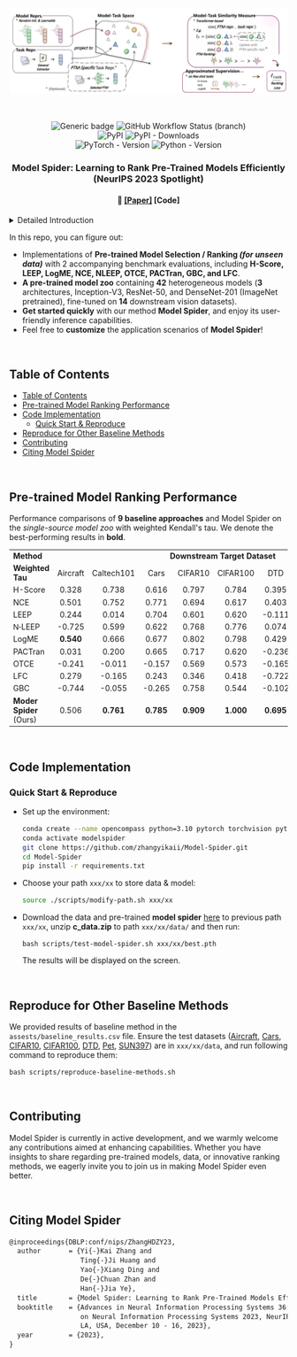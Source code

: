<div align="center">
  <a href="http://zhijian.readthedocs.io"><img width="650px" height="auto" src="assests/Model-Spider.png"></a>
</div>


&nbsp;

<div align="center">
    <img src="https://img.shields.io/badge/License-MIT-<COLOR>.svg?style=for-the-badge" alt="Generic badge", height="21">
    <img src="https://img.shields.io/github/actions/workflow/status/zhangyikaii/Model-Spider/tests.yml?branch=main&style=for-the-badge" alt="GitHub Workflow Status (branch)", height="21">
    <br>
    <img src="https://img.shields.io/pypi/v/ModelSpider?color=blue&style=for-the-badge&logo=pypi&logoColor=white" alt="PyPI", height="21">
    <img src="https://img.shields.io/pypi/dm/ModelSpider?style=for-the-badge&color=blue" alt="PyPI - Downloads", height="21">
    <br>
    <img src="https://img.shields.io/badge/PYTORCH-1.4+-red?style=for-the-badge&logo=pytorch" alt="PyTorch - Version", height="21">
    <img src="https://img.shields.io/badge/PYTHON-3.7+-red?style=for-the-badge&logo=python&logoColor=white" alt="Python - Version", height="21">
</div>
<h3 align="center">
    <p>
        Model Spider: Learning to Rank Pre-Trained Models Efficiently (NeurIPS 2023 Spotlight)
    <p>
</h3>
<h4 align="center">
    <p>
        📑 <a href="https://arxiv.org/abs/2306.03900">[Paper]</a> [<b>Code</b>]</a>
    <p>
<!--     <p>
        <b>English</b> |
        <a href="https://github.com/zhangyikaii/Model-Spider/edit/main/README_CN.md">中文</a>
    <p> -->
</h4>

<details>
    <summary>Detailed Introduction</summary>
    <p>
    Figuring out which Pre-Trained Model (PTM) from a model zoo fits the target task is essential to take advantage of plentiful model resources. With the availability of <b>numerous heterogeneous PTMs from diverse fields</b>, efficiently selecting <b>the most suitable</b> PTM is challenging due to the time-consuming costs of carrying out forward or backward passes over all PTMs. In this paper, we propose <b>Model Spider</b>, which tokenizes both PTMs and tasks by <b>summarizing their characteristics into vectors to enable efficient PTM selection</b>.
    <br>
    By leveraging the <b>approximated performance of PTMs</b> on a separate set of training tasks, <b>Model Spider</b> learns to construct representation and measure the fitness score between <b>a model-task pair</b> via their representation. The ability to rank relevant PTMs higher than others generalizes to new tasks. With the top-ranked PTM candidates, we further learn to enrich task repr. with their PTM-specific semantics <b>to re-rank the PTMs for better selection</b>. <b>Model Spider</b> balances efficiency and selection ability, making PTM selection like a spider preying on a web.
    <br>
    <b>Model Spider</b> demonstrates promising performance across various model categories, including <b>visual models and Large Language Models (LLMs)</b>. In this repository, we have built a comprehensive and user-friendly PyTorch-based model ranking toolbox for evaluating the future generalization performance of models. It aids in selecting <b>the most suitable</b> foundation pre-trained models for achieving optimal performance in real-world tasks <b>after fine-tuning</b>. In this benchmark for selecting/ranking PTMs, we have reproduced relevant model selection methods such as H-Score, LEEP, LogME, NCE, NLEEP, OTCE, PACTran, GBC, and LFC.
    <ol>
        <li>We introduce a <em>single-source model zoo</em>, building <b>10 PTMs</b> on ImageNet across five architecture families, <em>i.e.</em>, Inception, ResNet, DenseNet, MobileNet, and MNASNet. These models can be evaluated on <b>9 downstream datasets</b> using measure like <em>weighted tau</em>, including Aircraft, Caltech101, Cars, CIFAR10, CIFAR100, DTD, Pet, and SUN397 for classification, UTKFace and dSprites for regression.</li>
        <li>We construct a <em>multi-source model zoo</em> where <b>42 heterogeneous PTMs</b> are pre-trained from multiple datasets, with 3 architectures of similar magnitude, <em>i.e.</em>, Inception-V3, ResNet-50, and DenseNet-201, pre-trained on 14 datasets, including animals, general and 3D objects, plants, scene-based, remote sensing, and multi-domain recognition. We evaluate the ability to select PTMs on Aircraft, DTD, and Pet datasets.</li>
    </ol>
    </p>
</details>

In this repo, you can figure out:

* Implementations of **Pre-trained Model Selection / Ranking *(for unseen data)*** with 2 accompanying benchmark evaluations, including **H-Score, LEEP, LogME, NCE, NLEEP, OTCE, PACTran, GBC, and LFC**.
* **A pre-trained model zoo** containing **42** heterogeneous models (**3** architectures, Inception-V3, ResNet-50, and DenseNet-201 (ImageNet pretrained), fine-tuned on **14** downstream vision datasets).
* **Get started quickly** with our method **Model Spider**, and enjoy its user-friendly inference capabilities.
* Feel free to **customize** the application scenarios of **Model Spider**!


&nbsp;

## Table of Contents
- [Table of Contents](#table-of-contents)
- [Pre-trained Model Ranking Performance](#pre-trained-model-ranking-performance)
- [Code Implementation](#code-implementation)
  - [Quick Start \& Reproduce](#quick-start--reproduce)
- [Reproduce for Other Baseline Methods](#reproduce-for-other-baseline-methods)
- [Contributing](#contributing)
- [Citing Model Spider](#citing-model-spider)

&nbsp;

## Pre-trained Model Ranking Performance

Performance comparisons of **9 baseline approaches** and Model Spider on the *single-source model zoo* with weighted Kendall's tau. We denote the best-performing results in **bold**.

<table>
    <tr>
        <td><b>Method</b></td>
        <td colspan="10" align="center"><b>Downstream Target Dataset</b></td>
    </tr>
    <tr>
        <td><b>Weighted Tau</b></td>
        <td align="center">Aircraft</td>
        <td align="center">Caltech101</td>
        <td align="center">Cars</td>
        <td align="center">CIFAR10</td>
        <td align="center">CIFAR100</td>
        <td align="center">DTD</td>
        <td align="center">Pets</td>
        <td align="center">SUN397</td>
        <td align="center">Mean</td>
    </tr>
    <tr>
        <td>H-Score </td>
        <td align="center">0.328</td>
        <td align="center">0.738</td>
        <td align="center">0.616</td>
        <td align="center">0.797</td>
        <td align="center">0.784</td>
        <td align="center">0.395</td>
        <td align="center">0.610</td>
        <td align="center">0.918</td>
        <td align="center">0.648</td>
    </tr>
    <tr>
        <td>NCE</td>
        <td align="center">0.501</td>
        <td align="center">0.752</td>
        <td align="center">0.771</td>
        <td align="center">0.694</td>
        <td align="center">0.617</td>
        <td align="center">0.403</td>
        <td align="center">0.696</td>
        <td align="center">0.892</td>
        <td align="center">0.666</td>
    </tr>
    <tr>
        <td>LEEP</td>
        <td align="center">0.244</td>
        <td align="center">0.014</td>
        <td align="center">0.704</td>
        <td align="center">0.601</td>
        <td align="center">0.620</td>
        <td align="center">-0.111</td>
        <td align="center">0.680</td>
        <td align="center">0.509</td>
        <td align="center">0.408</td>
    </tr>
    <tr>
        <td><span style="font-family:sans-serif;">N-</span>LEEP</td>
        <td align="center">-0.725</td>
        <td align="center">0.599</td>
        <td align="center">0.622</td>
        <td align="center">0.768</td>
        <td align="center">0.776</td>
        <td align="center">0.074</td>
        <td align="center">0.787</td>
        <td align="center">0.730</td>
        <td align="center">0.454</td>
    </tr>
    <tr>
        <td>LogME</td>
        <td align="center"><b>0.540</b></td>
        <td align="center">0.666</td>
        <td align="center">0.677</td>
        <td align="center">0.802</td>
        <td align="center">0.798</td>
        <td align="center">0.429</td>
        <td align="center">0.628</td>
        <td align="center">0.870</td>
        <td align="center">0.676</td>
    </tr>
    <tr>
        <td>PACTran</td>
        <td align="center">0.031</td>
        <td align="center">0.200</td>
        <td align="center">0.665</td>
        <td align="center">0.717</td>
        <td align="center">0.620</td>
        <td align="center">-0.236</td>
        <td align="center">0.616</td>
        <td align="center">0.565</td>
        <td align="center">0.397</td>
    </tr>
        <tr>
        <td>OTCE</td>
        <td align="center">-0.241</td>
        <td align="center">-0.011</td>
        <td align="center">-0.157</td>
        <td align="center">0.569</td>
        <td align="center">0.573</td>
        <td align="center">-0.165</td>
        <td align="center">0.402</td>
        <td align="center">0.218</td>
        <td align="center">0.149</td>
    </tr>
    <tr>
        <td>LFC</td>
        <td align="center">0.279</td>
        <td align="center">-0.165</td>
        <td align="center">0.243</td>
        <td align="center">0.346</td>
        <td align="center">0.418</td>
        <td align="center">-0.722</td>
        <td align="center">0.215</td>
        <td align="center">-0.344</td>
        <td align="center">0.034</td>
    </tr>
    <tr>
        <td>GBC</td>
        <td align="center">-0.744</td>
        <td align="center">-0.055</td>
        <td align="center">-0.265</td>
        <td align="center">0.758</td>
        <td align="center">0.544</td>
        <td align="center">-0.102</td>
        <td align="center">0.163</td>
        <td align="center">0.457</td>
        <td align="center">0.095</td>
    </tr>
    <tr>
        <td><b>Moder Spider</b> (Ours)</td>
        <td align="center">0.506</td>
        <td align="center"><b>0.761</b></td>
        <td align="center"><b>0.785</b></td>
        <td align="center"><b>0.909</b></td>
        <td align="center"><b>1.000</b></td>
        <td align="center"><b>0.695</b></td>
        <td align="center"><b>0.788</b></td>
        <td align="center"><b>0.954</b></td>
        <td align="center"><b>0.800</b></td>
    </tr>
    <line>
</table>

&nbsp;

## Code Implementation

### Quick Start & Reproduce

- Set up the environment:
    ```bash
    conda create --name opencompass python=3.10 pytorch torchvision pytorch-cuda -c nvidia -c pytorch -y
    conda activate modelspider
    git clone https://github.com/zhangyikaii/Model-Spider.git
    cd Model-Spider
    pip install -r requirements.txt
    ```

- Choose your path `xxx/xx` to store data & model:
    ```bash
    source ./scripts/modify-path.sh xxx/xx
    ```

- Download the data and pre-trained **model spider** [here](https://drive.google.com/drive/folders/1EoUBOfqWdV5qG_GO897pneJtmxouP5vL?usp=sharing) to previous path `xxx/xx`, unzip **c_data.zip** to path `xxx/xx/data/` and then run:
    ```shell
    bash scripts/test-model-spider.sh xxx/xx/best.pth
    ```
    The results will be displayed on the screen.

&nbsp;

## Reproduce for Other Baseline Methods

We provided results of baseline method in the `assests/baseline_results.csv` file. Ensure the test datasets ([Aircraft](http://www.robots.ox.ac.uk/~vgg/data/fgvc-aircraft/archives/fgvc-aircraft-2013b.tar.gz), [Cars](https://ai.stanford.edu/~jkrause/cars/car_dataset.html), [CIFAR10](https://www.cs.toronto.edu/~kriz/cifar.html), [CIFAR100](https://www.cs.toronto.edu/~kriz/cifar.html), [DTD](https://www.robots.ox.ac.uk/%7Evgg/data/dtd/index.html), [Pet](ttps://www.robots.ox.ac.uk/~vgg/data/pets), [SUN397](http://vision.princeton.edu/projects/2010/SUN)) are in `xxx/xx/data`, and run following command to reproduce them:

```shell
bash scripts/reproduce-baseline-methods.sh
```
&nbsp;

## Contributing

Model Spider is currently in active development, and we warmly welcome any contributions aimed at enhancing capabilities. Whether you have insights to share regarding pre-trained models, data, or innovative ranking methods, we eagerly invite you to join us in making Model Spider even better.

&nbsp;

## Citing Model Spider

```latex
@inproceedings{DBLP:conf/nips/ZhangHDZY23,
  author       = {Yi{-}Kai Zhang and
                  Ting{-}Ji Huang and
                  Yao{-}Xiang Ding and
                  De{-}Chuan Zhan and
                  Han{-}Jia Ye},
  title        = {Model Spider: Learning to Rank Pre-Trained Models Efficiently},
  booktitle    = {Advances in Neural Information Processing Systems 36: Annual Conference
                  on Neural Information Processing Systems 2023, NeurIPS 2023, New Orleans,
                  LA, USA, December 10 - 16, 2023},
  year         = {2023},
}
```
